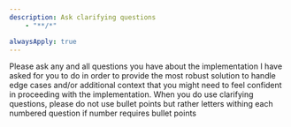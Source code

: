 ```yaml
---
description: Ask clarifying questions
    - "**/*"

alwaysApply: true
---
```


Please ask any and all questions you have about the implementation I have asked for you to do in order to provide the most robust solution to handle edge cases and/or additional context that you might need to feel confident in proceeding with the implementation. When you do use clarifying questions, please do not use bullet points but rather letters withing each numbered question if number requires bullet points